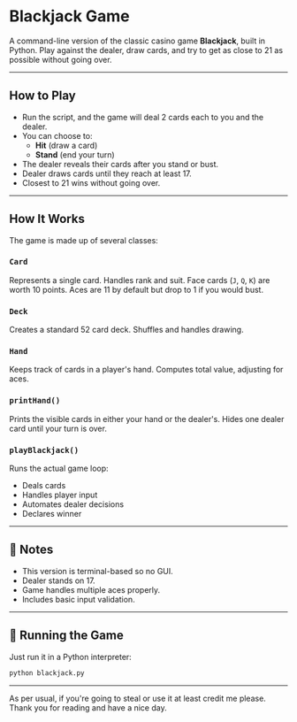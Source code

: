 # Blackjack Game

A command-line version of the classic casino game **Blackjack**, built in Python. Play against the dealer, draw cards, and try to get as close to 21 as possible without going over.

---

## How to Play

- Run the script, and the game will deal 2 cards each to you and the dealer.
- You can choose to:
  - **Hit** (draw a card)
  - **Stand** (end your turn)
- The dealer reveals their cards after you stand or bust.
- Dealer draws cards until they reach at least 17.
- Closest to 21 wins without going over.

---

## How It Works

The game is made up of several classes:

### `Card`
Represents a single card. Handles rank and suit. Face cards (`J`, `Q`, `K`) are worth 10 points. Aces are 11 by default but drop to 1 if you would bust.

### `Deck`
Creates a standard 52 card deck. Shuffles and handles drawing.

### `Hand`
Keeps track of cards in a player's hand. Computes total value, adjusting for aces.

### `printHand()`
Prints the visible cards in either your hand or the dealer's. Hides one dealer card until your turn is over.

### `playBlackjack()`
Runs the actual game loop:
- Deals cards
- Handles player input
- Automates dealer decisions
- Declares winner

---

## 📝 Notes

- This version is terminal-based so no GUI.
- Dealer stands on 17.
- Game handles multiple aces properly.
- Includes basic input validation.

---

## 🚀 Running the Game

Just run it in a Python interpreter:

```bash
python blackjack.py
```
---
As per usual, if you're going to steal or use it at least credit me please. Thank you for reading and have a nice day.
